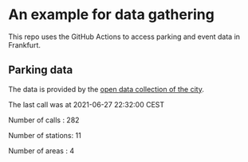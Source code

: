 # An example for data gathering

This repo uses the GitHub Actions to access parking and event data in Frankfurt.

## Parking data
The data is provided by the [open data collection of the city](https://www.offenedaten.frankfurt.de/).

The last call was at 2021-06-27 22:32:00 CEST

Number of calls   : 282

Number of stations:  11

Number of areas   :   4

